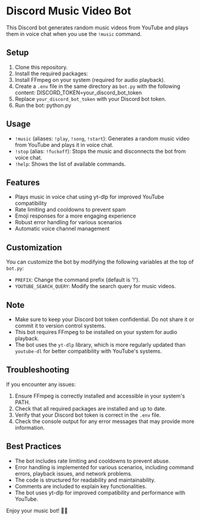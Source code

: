 # Discord Music Video Bot

This Discord bot generates random music videos from YouTube and plays them in voice chat when you use the `!music` command.

## Setup

1. Clone this repository.
2. Install the required packages:
3. Install FFmpeg on your system (required for audio playback).
4. Create a `.env` file in the same directory as `bot.py` with the following content: DISCORD_TOKEN=your_discord_bot_token
5. Replace `your_discord_bot_token` with your Discord bot token.
6. Run the bot: python.py

   
## Usage

- `!music` (aliases: `!play`, `!song`, `!start`): Generates a random music video from YouTube and plays it in voice chat.
- `!stop` (alias: `!fuckoff`): Stops the music and disconnects the bot from voice chat.
- `!help`: Shows the list of available commands.

## Features

- Plays music in voice chat using yt-dlp for improved YouTube compatibility
- Rate limiting and cooldowns to prevent spam
- Emoji responses for a more engaging experience
- Robust error handling for various scenarios
- Automatic voice channel management

## Customization

You can customize the bot by modifying the following variables at the top of `bot.py`:

- `PREFIX`: Change the command prefix (default is '!').
- `YOUTUBE_SEARCH_QUERY`: Modify the search query for music videos.

## Note

- Make sure to keep your Discord bot token confidential. Do not share it or commit it to version control systems.
- This bot requires FFmpeg to be installed on your system for audio playback.
- The bot uses the `yt-dlp` library, which is more regularly updated than `youtube-dl` for better compatibility with YouTube's systems.

## Troubleshooting

If you encounter any issues:
1. Ensure FFmpeg is correctly installed and accessible in your system's PATH.
2. Check that all required packages are installed and up to date.
3. Verify that your Discord bot token is correct in the `.env` file.
4. Check the console output for any error messages that may provide more information.

## Best Practices

- The bot includes rate limiting and cooldowns to prevent abuse.
- Error handling is implemented for various scenarios, including command errors, playback issues, and network problems.
- The code is structured for readability and maintainability.
- Comments are included to explain key functionalities.
- The bot uses yt-dlp for improved compatibility and performance with YouTube.

Enjoy your music bot! 🎵🤖
